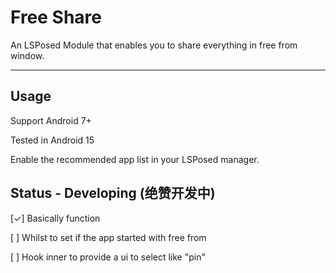 # Free Share

An LSPosed Module that enables you to share everything in free from window.

***
## Usage

Support Android 7+

Tested in Android 15

Enable the recommended app list in your LSPosed manager.

## Status - Developing (绝赞开发中)

[✓] Basically function 

[ ] Whilst to set if the app started with free from 

[ ] Hook inner to provide a ui to select like "pin"
